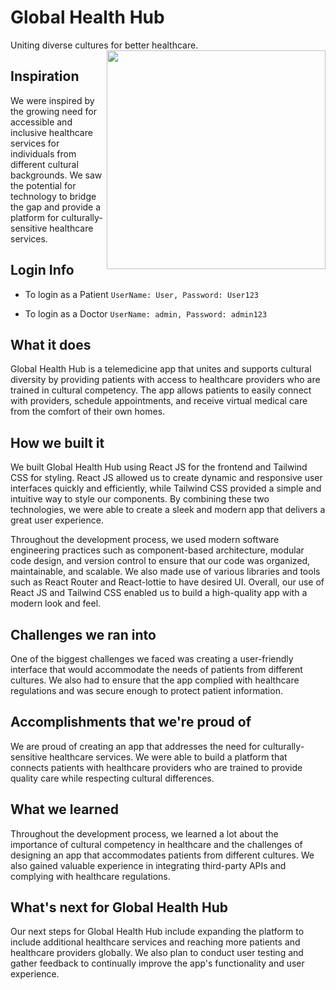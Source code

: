 # Global Health Hub 
Uniting diverse cultures for better healthcare.
<img src=https://user-images.githubusercontent.com/74983536/221408675-a9810488-2257-492c-b55b-0defab63aa9f.gif width=350 align="right">

## Inspiration

 We were inspired by the growing need for accessible and inclusive healthcare services for individuals from different cultural backgrounds. We saw the potential for technology to bridge the gap and provide a platform for culturally-sensitive healthcare services.
 
## Login Info

- To login as a Patient
``UserName: User, Password: User123``

- To login as a Doctor
``UserName: admin, Password: admin123``

## What it does

Global Health Hub is a telemedicine app that unites and supports cultural diversity by providing patients with access to healthcare providers who are trained in cultural competency. The app allows patients to easily connect with providers, schedule appointments, and receive virtual medical care from the comfort of their
 own homes.

## How we built it

We built Global Health Hub using React JS for the frontend and Tailwind CSS for styling. React JS allowed us to create dynamic and responsive user interfaces quickly and efficiently, while Tailwind CSS provided a simple and intuitive way to style our components. By combining these two technologies, we were able to create a sleek and modern app that delivers a great user experience.

Throughout the development process, we used modern software engineering practices such as component-based architecture, modular code design, and version control to ensure that our code was organized, maintainable, and scalable. We also made use of various libraries and tools such as React Router and React-lottie to have desired UI.
Overall, our use of React JS and Tailwind CSS enabled us to build a high-quality app with a modern look and feel.

## Challenges we ran into

One of the biggest challenges we faced was creating a user-friendly interface that would accommodate the needs of patients from different cultures. We also had to ensure that the app complied with healthcare regulations and was secure enough to protect patient information.

## Accomplishments that we're proud of

We are proud of creating an app that addresses the need for culturally-sensitive healthcare services. We were able to build a platform that connects patients with healthcare providers who are trained to provide quality care while respecting cultural differences.

## What we learned

 Throughout the development process, we learned a lot about the importance of cultural competency in healthcare and the challenges of designing an app that accommodates patients from different cultures. We also gained valuable experience in integrating third-party APIs and complying with healthcare regulations.

## What's next for Global Health Hub

Our next steps for Global Health Hub include expanding the platform to include additional healthcare services and reaching more patients and healthcare providers globally. We also plan to conduct user testing and gather feedback to continually improve the app's functionality and user experience.
